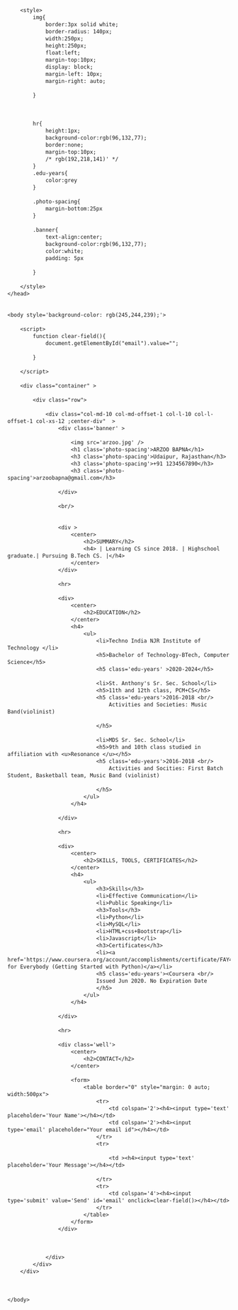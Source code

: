 <!DOCTYPE html>
<html>
    <head>
        <title>
            Arzoo's resume
        </title>
        <meta charset="utf-8">
        <meta name="viewport" content="width=device-width, initial-scale=1">
        <script src="https://maxcdn.bootstrapcdn.com/bootstrap/3.3.7/js/bootstrap.min.js"></script>
        <link rel="stylesheet" href="https://maxcdn.bootstrapcdn.com/bootstrap/3.3.7/css/bootstrap.min.css">

        <style>
            img{
                border:3px solid white;
                border-radius: 140px;
                width:250px;
                height:250px;
                float:left;
                margin-top:10px;
                display: block;
                margin-left: 10px;
                margin-right: auto;
                                
            }        

           

            hr{
                height:1px;
                background-color:rgb(96,132,77);
                border:none;
                margin-top:10px;
                /* rgb(192,218,141)' */
            }
            .edu-years{
                color:grey
            }
                
            .photo-spacing{               
                margin-bottom:25px
            }    

            .banner{
                text-align:center;
                background-color:rgb(96,132,77);
                color:white;
                padding: 5px

            }

        </style>
    </head>
    

    <body style='background-color: rgb(245,244,239);'>

        <script>
            function clear-field(){
                document.getElementById("email").value="";

            }

        </script>

        <div class="container" >
                
            <div class="row">
                
                <div class="col-md-10 col-md-offset-1 col-l-10 col-l-offset-1 col-xs-12 ;center-div"  >
                    <div class='banner' >
                        
                        <img src='arzoo.jpg' />                  
                        <h1 class='photo-spacing'>ARZOO BAPNA</h1>                    
                        <h3 class='photo-spacing'>Udaipur, Rajasthan</h3>
                        <h3 class='photo-spacing'>+91 1234567890</h3>
                        <h3 class='photo-spacing'>arzoobapna@gmail.com</h3>
                        
                    </div>

                    <br/>
                   

                    <div >
                        <center>
                            <h2>SUMMARY</h2>
                            <h4> | Learning CS since 2018. | Highschool graduate.| Pursuing B.Tech CS. |</h4>
                        </center>
                    </div>

                    <hr>

                    <div>
                        <center>
                            <h2>EDUCATION</h2>
                        </center>
                        <h4>                                
                            <ul>
                                <li>Techno India NJR Institute of Technology </li>
                                <h5>Bachelor of Technology-BTech, Computer Science</h5>
                                <h5 class='edu-years' >2020-2024</h5>

                                <li>St. Anthony's Sr. Sec. School</li>
                                <h5>11th and 12th class, PCM+CS</h5>
                                <h5 class='edu-years'>2016-2018 <br/>
                                    Activities and Societies: Music Band(violinist)

                                </h5>

                                <li>MDS Sr. Sec. School</li>
                                <h5>9th and 10th class studied in affiliation with <u>Resonance </u></h5>
                                <h5 class='edu-years'>2016-2018 <br/>
                                    Activities and Socities: First Batch Student, Basketball team, Music Band (violinist)

                                </h5>
                            </ul>                                
                        </h4>
                        
                    </div>

                    <hr>

                    <div>
                        <center>
                            <h2>SKILLS, TOOLS, CERTIFICATES</h2>
                        </center>
                        <h4>
                            <ul>
                                <h3>Skills</h3>
                                <li>Effective Communication</li>
                                <li>Public Speaking</li>
                                <h3>Tools</h3>
                                <li>Python</li>
                                <li>MySQL</li>
                                <li>HTML+css+Bootstrap</li>
                                <li>Javascript</li>
                                <h3>Certificates</h3>
                                <li><a href='https://www.coursera.org/account/accomplishments/certificate/FAY42GZ5V3JS'>Programming for Everybody (Getting Started with Python)</a></li>
                                <h5 class='edu-years'><Coursera <br/>
                                Issued Jun 2020. No Expiration Date 
                                </h5>
                            </ul>
                        </h4>

                    </div>

                    <hr>

                    <div class='well'>
                        <center>
                            <h2>CONTACT</h2>
                        </center>

                        <form>
                            <table border="0" style="margin: 0 auto; width:500px"> 
                                <tr>
                                    <td colspan='2'><h4><input type='text' placeholder='Your Name'></h4></td>
                                    <td colspan='2'><h4><input type='email' placeholder="Your email id"></h4></td>
                                </tr>
                                <tr>
                                    
                                    <td ><h4><input type='text' placeholder='Your Message'></h4></td>
                                   
                                </tr>
                                <tr>
                                    <td colspan='4'><h4><input type='submit' value='Send' id='email' onclick=clear-field()></h4></td>
                                </tr>
                            </table>
                        </form>
                    </div>



                </div>
            </div>
        </div>



    </body>


</html>
